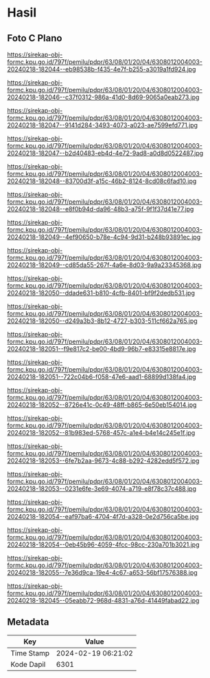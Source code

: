 # Hasil

## Foto C Plano

https://sirekap-obj-formc.kpu.go.id/797f/pemilu/pdpr/63/08/01/20/04/6308012004003-20240218-182044--eb98538b-f435-4e7f-b255-a3019a1fd924.jpg

https://sirekap-obj-formc.kpu.go.id/797f/pemilu/pdpr/63/08/01/20/04/6308012004003-20240218-182046--c37f0312-986a-41d0-8d69-9065a0eab273.jpg

https://sirekap-obj-formc.kpu.go.id/797f/pemilu/pdpr/63/08/01/20/04/6308012004003-20240218-182047--9141d284-3493-4073-a023-ae7599efd771.jpg

https://sirekap-obj-formc.kpu.go.id/797f/pemilu/pdpr/63/08/01/20/04/6308012004003-20240218-182047--b2d40483-eb4d-4e72-9ad8-a0d8d0522487.jpg

https://sirekap-obj-formc.kpu.go.id/797f/pemilu/pdpr/63/08/01/20/04/6308012004003-20240218-182048--83700d3f-a15c-46b2-8124-8cd08c6fad10.jpg

https://sirekap-obj-formc.kpu.go.id/797f/pemilu/pdpr/63/08/01/20/04/6308012004003-20240218-182048--e8f0b94d-da96-48b3-a75f-9f1f37d41e77.jpg

https://sirekap-obj-formc.kpu.go.id/797f/pemilu/pdpr/63/08/01/20/04/6308012004003-20240218-182049--4ef90650-b78e-4c94-9d31-b248b93891ec.jpg

https://sirekap-obj-formc.kpu.go.id/797f/pemilu/pdpr/63/08/01/20/04/6308012004003-20240218-182049--cd85da55-267f-4a6e-8d03-9a9a23345368.jpg

https://sirekap-obj-formc.kpu.go.id/797f/pemilu/pdpr/63/08/01/20/04/6308012004003-20240218-182050--ddade631-b810-4cfb-8401-bf9f2dedb531.jpg

https://sirekap-obj-formc.kpu.go.id/797f/pemilu/pdpr/63/08/01/20/04/6308012004003-20240218-182050--d249a3b3-8b12-4727-b303-511cf662a765.jpg

https://sirekap-obj-formc.kpu.go.id/797f/pemilu/pdpr/63/08/01/20/04/6308012004003-20240218-182051--f9e817c2-be00-4bd9-96b7-e83315e8817e.jpg

https://sirekap-obj-formc.kpu.go.id/797f/pemilu/pdpr/63/08/01/20/04/6308012004003-20240218-182051--722c04b6-f058-47e6-aad1-68899d138fa4.jpg

https://sirekap-obj-formc.kpu.go.id/797f/pemilu/pdpr/63/08/01/20/04/6308012004003-20240218-182052--8726e41c-0c49-48ff-b865-6e50eb154014.jpg

https://sirekap-obj-formc.kpu.go.id/797f/pemilu/pdpr/63/08/01/20/04/6308012004003-20240218-182052--81b983ed-5768-457c-a1e4-b4e14c245e1f.jpg

https://sirekap-obj-formc.kpu.go.id/797f/pemilu/pdpr/63/08/01/20/04/6308012004003-20240218-182053--6fe7b2aa-9673-4c88-b292-4282edd5f572.jpg

https://sirekap-obj-formc.kpu.go.id/797f/pemilu/pdpr/63/08/01/20/04/6308012004003-20240218-182053--0231e6fe-3e69-4074-a719-e8f78c37c488.jpg

https://sirekap-obj-formc.kpu.go.id/797f/pemilu/pdpr/63/08/01/20/04/6308012004003-20240218-182054--eaf97ba6-4704-4f7d-a328-0e2d756ca5be.jpg

https://sirekap-obj-formc.kpu.go.id/797f/pemilu/pdpr/63/08/01/20/04/6308012004003-20240218-182054--0eb45b96-4059-4fcc-98cc-230a701b3021.jpg

https://sirekap-obj-formc.kpu.go.id/797f/pemilu/pdpr/63/08/01/20/04/6308012004003-20240218-182055--7e36d9ca-19e4-4c67-a653-56bf17576388.jpg

https://sirekap-obj-formc.kpu.go.id/797f/pemilu/pdpr/63/08/01/20/04/6308012004003-20240218-182045--05eabb72-968d-4831-a76d-41449fabad22.jpg


## Metadata

| Key        | Value               |
| ---------- | ------------------- |
| Time Stamp | 2024-02-19 06:21:02 |
| Kode Dapil | 6301                |



